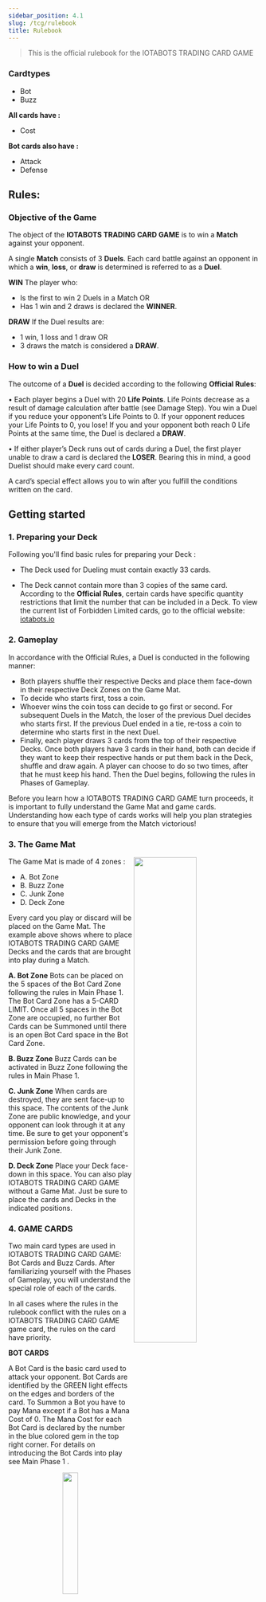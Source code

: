 ```yaml
---
sidebar_position: 4.1
slug: /tcg/rulebook
title: Rulebook
---
```


> This is the official rulebook for the IOTABOTS TRADING CARD GAME

### Cardtypes
- Bot
- Buzz

**All cards have :**
 - Cost

**Bot cards also have :**
- Attack
- Defense

## Rules:


### Objective of the Game

The object of the **IOTABOTS TRADING CARD GAME** is to win a **Match** against your opponent.

A single **Match** consists of 3 **Duels**. Each card battle against an opponent in which a **win**, **loss**, or **draw** is determined is referred to as a **Duel**.

**WIN**
The player who:
- Is the first to win 2 Duels in a Match
OR
- Has 1 win and 2 draws is declared the **WINNER**.

**DRAW**
If the Duel results are:
- 1 win, 1 loss and 1 draw
OR
- 3 draws
the match is considered a **DRAW**.


### How to win a Duel

The outcome of a **Duel** is decided according to the following **Official Rules**:

• Each player begins a Duel with 20 **Life Points**. Life Points decrease as a result of damage calculation after battle (see Damage Step). You win a Duel if you reduce your opponent’s Life Points to 0. If your opponent reduces your Life Points to 0, you lose! If you and your opponent both reach 0 Life Points at the same time, the Duel is declared a **DRAW**.

• If either player’s Deck runs out of cards during a Duel, the first player unable to draw a card is declared the **LOSER**. Bearing this in mind, a good Duelist should make every card count.

A card’s special effect allows you to win after you fulfill the conditions written on the card.


## Getting started

### 1. Preparing your Deck

Following you'll find basic rules for preparing your Deck :

- The Deck used for Dueling must contain exactly 33 cards.

- The Deck cannot contain more than 3 copies of the same card. According to the **Official Rules**, certain cards have specific quantity restrictions that limit the number that can be included in a Deck. To view the current list of Forbidden Limited cards, go to the official website: [iotabots.io](https://iotabots.io)


### 2. Gameplay

In accordance with the Official Rules, a Duel is conducted in the following manner:

- Both players shuffle their respective Decks and place them face-down in their respective Deck Zones on the Game Mat.
- To decide who starts first, toss a coin.
- Whoever wins the coin toss can decide to go first or second. For subsequent Duels in the Match, the loser of the previous Duel decides who starts first. If the previous Duel ended in a tie, re-toss a coin to determine who starts first in the next Duel.
- Finally, each player draws 3 cards from the top of their respective Decks. Once both players have 3 cards in their hand, both can decide if they want to keep their respective hands or put them back in the Deck, shuffle and draw again. A player can choose to do so two times, after that he must keep his hand. Then the Duel begins, following the rules in Phases of Gameplay.

Before you learn how a IOTABOTS TRADING CARD GAME turn proceeds, it is important to fully understand the Game Mat and game cards. Understanding how each type of cards works will help you plan strategies to ensure that you will emerge from the Match victorious!


### 3. The Game Mat

<img align="right" src="https://user-images.githubusercontent.com/80335737/158676598-6b03af7d-8681-4676-81b2-0c4ce808ab6e.png" width="50%" height="50%" />

The Game Mat is made of 4 zones : 

- A. Bot Zone
- B. Buzz Zone
- C. Junk Zone
- D. Deck Zone

Every card you play or discard will be placed on the Game Mat. The example above shows where to place IOTABOTS TRADING CARD GAME Decks and the cards that are brought into play during a Match.

**A. Bot Zone**
Bots can be placed on the 5 spaces of the Bot Card Zone following the rules in Main Phase 1.
The Bot Card Zone has a 5-CARD LIMIT. Once all 5 spaces in the Bot Zone are occupied, no further Bot Cards can be Summoned until there is an open Bot Card space in the Bot Card Zone.

**B. Buzz Zone**
Buzz Cards can be activated in Buzz Zone following the rules in Main Phase 1.

**C. Junk Zone**
When cards are destroyed, they are sent face-up to this space. The contents of the Junk Zone are public knowledge, and your opponent can look through it at any time. Be sure to get your opponent's permission before going through their Junk Zone.

**D. Deck Zone**
Place your Deck face-down in this space. You can also play IOTABOTS TRADING CARD GAME without a Game Mat. Just be sure to place the cards and Decks in the indicated positions.


### 4. GAME CARDS

Two main card types are used in IOTABOTS TRADING CARD GAME: Bot Cards and Buzz Cards. After familiarizing yourself with the Phases of Gameplay, you will understand the special role of each of the cards.

In all cases where the rules in the rulebook conflict with the rules on a IOTABOTS TRADING CARD GAME game card, the rules on the card have priority.

**BOT CARDS**

A Bot Card is the basic card used to attack your opponent. Bot Cards are identified by the GREEN light effects on the edges and borders of the card. To Summon a Bot you have to pay Mana except if a Bot has a Mana Cost of 0. The Mana Cost for each Bot Card is declared by the number in the blue colored gem in the top right corner. For details on introducing the Bot Cards into play see Main Phase 1 .

<p align="center"><img align="center" src="https://user-images.githubusercontent.com/80335737/158676925-4e52fd97-40d9-4ab9-b3c8-e31e489fdcb9.png" width="25%" height="25%" /></p>

**BOT EFFECTS**

Some Bot Cards have effects. The broad range of Effects are devided into the types listed on the following page. For details regarding the effects, refer to the instructions printed on each individual card.

<p align="center"> <img src="https://user-images.githubusercontent.com/80335737/158676977-3bdb3491-6ec0-4491-92f3-1c21d396c14d.png" width="25%" height="25%" /></p>

- *Continuous Effect* : As long as this Bot Card is on the field, its effect remains active.
- *Ignition Effect* : You can use this effect by declaring its activation. You can normally activate this effect during your Main Phase. There are some cards which need a cost to activate, such as discarding cards from your hand or tributing a bot on your side of the field. Because you can choose when to activate this effect, it is easy to make a combo with it.
- *Trigger Effect* : These cards are activated when you have fulfilled a specific requirement.


**TOKEN**

Token are used IN PLACE of Bot Cards. The Token represent Bots that appear on the field as a result of a card being activated. These Token are not included in a Deck.

When put into play, Token are placed on the Bot Zone of the Game Mat. When destroyed, Token are returned to a player's hand by card effects, they are also removed from the field. Token count toward the 5-card Bot Card Zone limit.

<p align="center"><img src="https://user-images.githubusercontent.com/80335737/158677025-fd3c69b6-7d8f-4499-a085-1bfe6fd5b642.png" width="25%" height="25%" /></p>

**BUZZ CARDS**

Buzz Cards can only be activated during Main Phases. Buzz Cards are identified by the YELLOW light effects on the edges and borders of the card. To activate a Buzz Card you have to pay Mana except if a Buzz Card has a Mana Cost of 0. The Mana Cost for each Buzz Card is declared by the number in the blue colored gem in the top right corner. Once the effect of a Buzz Card is resolved you must put it face-up on the Junk Zone.

<p align="center"><img src="https://user-images.githubusercontent.com/80335737/158677054-df395104-34b8-430a-a5d1-78fd4b59bd48.png" width="25%" height="25%" /></p>

**MANA**

**MANA COSTS**

The Mana Costs are declared by the number in the blue colored gem in the top right corner. For every card you want to summon or activate you have to pay the according Mana Costs.

**MANA POOL**

Your Mana Pool is the place where the amount of your current Mana is displayed. You can represent the amount of Mana in your Mana pool with a dice. 
You start your first turn with 1 Mana in your Mana Pool. Every turn after that you get 1 additional Mana added to your Mana Pool when you enter your Standby Phase. The maximum amount of Mana in your Mana Pool is 6. When you've reached 6 Mana in your Mana pool you won't get additional Mana after that. Your Mana Pool is refilled every time during the Standby Phase. Your Mana Pool made empty every time you end your turn.


### 5. PHASES OF GAMEPLAY

**GAME PLAY TERMINOLOGY**

**Turn**
Gameplay progresses in a series of alternating turns. Each players' turn consists of six phases in which a number of actions can be undertaken.

**Phase**
Phases define the order in which actions can be undertaken by a player during their turn. Each phase is limited to a specific set of actions.

**Step**
A sub-category of a phase. This is only used in the Battle Phase.

<p align="center"><img src="https://user-images.githubusercontent.com/80335737/158677176-895b3229-daed-4e48-837f-5a45b8619c31.png" width="50%" height="50%" /></p>

**DRAW PHASE**
During this phase, you are required to draw 1 card from the top of your Deck. A player who is out of cards and unable to draw during this phase is declared the loser.

**STANDBY PHASE**
If there are any cards in play on the field that specifically state that certain actions must be taken during this phase, these must be dealt with prior to entering the Main Phase. Refer to the cards for specific details regarding the actions to be taken. If there are no such cards in play, proceed to Main Phase 1.

**MAIN PHASE 1**
During this phase, you may: (1) Summon Bot Cards, (2) activate Buzz Cards. Keep in mind that you have to pay the Mana Cost for each card you play. You can not attack with a Bot in the turn it has been summoned. Once a Buzz Card is placed on the field it is activated immediately and is then destroyed. 

**Controlling an opponents Bot**

Certain Buzz Cards and Bot Effects have the effect of giving you control over an opponents Bot. When this occurs, use the following rules:
When you take control of an opponents Bot, move the Bot Card to your own Bot Card Zone. Treat it as if it's your own card for the duration of the effect. If this Bot Card has an effect you can activate it if requirements are met. A Bot you control counts towards your 5 card Bot Card Zone limit. Therefore, you cannot take control of an opponents Bot if your Bot Card Zone is filled.
Bot Cards under your control can be used in the same way as your own Bot Cards: to attack, defend, or to use as a Tribute. Controlled Bot Cards destroyed or tributed are sent to your opponent's Junk Zone.


**BATTLE PHASE**

Once attack preparations have been made in Main Phase 1, you enter the Battle Phase. If you don't wish to conduct a Battle Phase, your turn proceeds to the End Phase.

Keep in mind that the starting player cannot conduct a Battle Phase in their first turn, even if they have placed a Bot Card on the field.

**BATTLE PHASE IN SHORT**

1. START STEP
Declare that you are entering the Battle Phase.

2. BATTLE STEP
Select and announce 1 Bot to attack with, and declare 1 of your opponents Bots or your opponent Life points as the target.

3. DAMAGE STEP
Calculate the damage points of the designated Bot. If a Bot has an Effect triggered by the conditions apply it immediately after damage calculation.

Resolve all battles by repeating the Battle and Damage Steps as many times as necessary, then declare an end to your Battle Phase.


**BATTLE PHASE IN DETAIL**

1. Start Step
Announce that you are going into Battle Phase.

2. Battle Step

<p align="center"><img src="https://user-images.githubusercontent.com/80335737/158677235-9812c48c-a1d6-4292-ad46-4749730f5917.png" width="50%" height="50%" /></p>

During their respective turns, players are allowed 1 attack for every Bot on the field. However, a single Bot can only attack once per turn. The attacking player chooses 1 of their Bots and designates 1 of the opponents Bots or the opponents Life points as a target. Play then proceeds immediately to the Damage Step, returning to the Battle Step if the attacking player wishes to attack again with another Bot.

3. Damage Step
In this step, the players calculate the damage from the Bots attack. A Bot destroyed as a result of battle is sent to the owning players Junk Zone.

The Damage Step is conducted in the manner described in the following pages.

Upon completion of the Damage Step, return to the Battle Step if the Attacking player wishes to attack again with another Bot.

**DETERMINING DAMAGE**

When attacking a Bot the defense points of the defending Bot are subtracted by the attack points of the attacking Bot. If the difference is <=0 the defending Bot is destroyed. The difference is also deducted from the Life Points of the defending player.
If the difference is >0 nothing happens, effects may get triggered.

<p align="center"><img src="https://user-images.githubusercontent.com/80335737/158677485-fc4d0aca-62ec-4bfa-b539-5528a6ee3af1.png" width="50%" height="50%" /></p>

1 - 3 = -2 = Tri Bot gets destroyed & Tri Bot Player looses 2 Lifepoints (-2 <= 0).

At the same time the defend points of the attacking Bot are subtracted by the attack points of the defending bot. If the difference is <=0 the attacking Bot is destroyed. The difference is also deducted from the Life Points of the attacking player.
If the difference is >0 nothing happens, effects may get triggered.

3 - 2 = 1 = nothing happens to the Chroma Bot & Chroma Bot Player (1 > 0).

When attacking the Life points of a player the Life points are subtracted by the attack points of the attacking Bot.
If the remaining Life Points are <=0 the duel ends and the player with Life points >0 wins the duel.

**END STEP**

Once all battles have been resolved the player enters the End Step and announces the end of their Battle Phase.


**MAIN PHASE 2**

When the Battle Phase is over, the turn proceeds to Main Phase 2. As in Main Phase 1, You may activate a Buzz Card or Summon a Bot.


**END PHASE**

Announce the end of your turn. If your hand contains more than 5 Cards, discard to the Junk Zone until only 5 Cards remain in your hand. Your Mana Pool is set to 0. The opposing player then begins their turn with the Draw Phase.


**END OF THE DUEL**

Repeat Phases 1 through 6 in alternating turns until a winner is decided.
